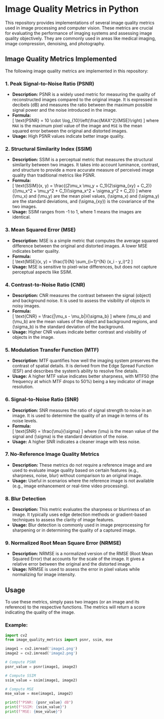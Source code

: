 # **Image Quality Metrics in Python**

This repository provides implementations of several image quality metrics used in image processing and computer vision. These metrics are crucial for evaluating the performance of imaging systems and assessing image quality objectively. They are commonly used in areas like medical imaging, image compression, denoising, and photography.

## **Image Quality Metrics Implemented**

The following image quality metrics are implemented in this repository:

### 1. **Peak Signal-to-Noise Ratio (PSNR)**
   - **Description:** PSNR is a widely used metric for measuring the quality of reconstructed images compared to the original image. It is expressed in decibels (dB) and measures the ratio between the maximum possible signal power and the noise introduced in the image.
   - **Formula:**  
     \[
     \text{PSNR} = 10 \cdot \log_{10}\left(\frac{MAX^2}{MSE}\right)
     \]
     where `MAX` is the maximum pixel value of the image and `MSE` is the mean squared error between the original and distorted images.
   - **Usage:** High PSNR values indicate better image quality.

### 2. **Structural Similarity Index (SSIM)**
   - **Description:** SSIM is a perceptual metric that measures the structural similarity between two images. It takes into account luminance, contrast, and structure to provide a more accurate measure of perceived image quality than traditional metrics like PSNR.
   - **Formula:**  
     \[
     \text{SSIM}(x, y) = \frac{(2\mu_x \mu_y + C_1)(2\sigma_{xy} + C_2)}{(\mu_x^2 + \mu_y^2 + C_1)(\sigma_x^2 + \sigma_y^2 + C_2)}
     \]
     where \(\mu_x\) and \(\mu_y\) are the mean pixel values, \(\sigma_x\) and \(\sigma_y\) are the standard deviations, and \(\sigma_{xy}\) is the covariance of the two images.
   - **Usage:** SSIM ranges from -1 to 1, where 1 means the images are identical.

### 3. **Mean Squared Error (MSE)**
   - **Description:** MSE is a simple metric that computes the average squared difference between the original and distorted images. A lower MSE indicates better quality.
   - **Formula:**  
     \[
     \text{MSE}(x, y) = \frac{1}{N} \sum_{i=1}^{N} (x_i - y_i)^2
     \]
   - **Usage:** MSE is sensitive to pixel-wise differences, but does not capture perceptual aspects like SSIM.

### 4. **Contrast-to-Noise Ratio (CNR)**
   - **Description:** CNR measures the contrast between the signal (object) and background noise. It is used to assess the visibility of objects in noisy images.
   - **Formula:**  
     \[
     \text{CNR} = \frac{|\mu_s - \mu_b|}{\sigma_b}
     \]
     where \(\mu_s\) and \(\mu_b\) are the mean values of the object and background regions, and \(\sigma_b\) is the standard deviation of the background.
   - **Usage:** Higher CNR values indicate better contrast and visibility of objects in the image.

### 5. **Modulation Transfer Function (MTF)**
   - **Description:** MTF quantifies how well the imaging system preserves the contrast of spatial details. It is derived from the Edge Spread Function (ESF) and describes the system’s ability to resolve fine details.
   - **Usage:** A higher MTF value indicates better sharpness, with MTF50 (the frequency at which MTF drops to 50%) being a key indicator of image resolution.

### 6. **Signal-to-Noise Ratio (SNR)**
   - **Description:** SNR measures the ratio of signal strength to noise in an image. It is used to determine the quality of an image in terms of its noise levels.
   - **Formula:**  
     \[
     \text{SNR} = \frac{\mu}{\sigma}
     \]
     where \(\mu\) is the mean value of the signal and \(\sigma\) is the standard deviation of the noise.
   - **Usage:** A higher SNR indicates a cleaner image with less noise.

### 7. **No-Reference Image Quality Metrics**
   - **Description:** These metrics do not require a reference image and are used to evaluate image quality based on certain features (e.g., sharpness, noise, blur) without comparison to an original image.
   - **Usage:** Useful in scenarios where the reference image is not available (e.g., image enhancement or real-time video processing).

### 8. **Blur Detection**
   - **Description:** This metric evaluates the sharpness or blurriness of an image. It typically uses edge detection methods or gradient-based techniques to assess the clarity of image features.
   - **Usage:** Blur detection is commonly used in image preprocessing for sharpening or in determining the quality of a captured image.

### 9. **Normalized Root Mean Square Error (NRMSE)**
   - **Description:** NRMSE is a normalized version of the RMSE (Root Mean Squared Error) that accounts for the scale of the image. It gives a relative error between the original and the distorted image.
   - **Usage:** NRMSE is used to assess the error in pixel values while normalizing for image intensity.

## **Usage**

To use these metrics, simply pass two images (or an image and its reference) to the respective functions. The metrics will return a score indicating the quality of the image.

### Example:
```python
import cv2
from image_quality_metrics import psnr, ssim, mse

image1 = cv2.imread('image1.png')
image2 = cv2.imread('image2.png')

# Compute PSNR
psnr_value = psnr(image1, image2)

# Compute SSIM
ssim_value = ssim(image1, image2)

# Compute MSE
mse_value = mse(image1, image2)

print(f"PSNR: {psnr_value} dB")
print(f"SSIM: {ssim_value}")
print(f"MSE: {mse_value}")
